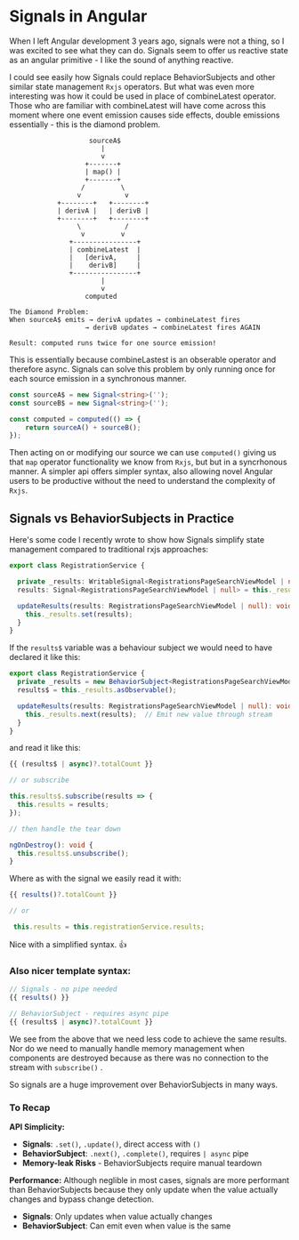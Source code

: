 # Signals in Angular

When I left Angular development 3 years ago, signals were not a thing, so I was excited to see what they can do. Signals seem to offer us reactive state as an angular primitive - I like the sound of anything reactive.

I could see easily how Signals could replace BehaviorSubjects and other similar state management `Rxjs` operators. But what was even more interesting was how it could be used in place of combineLatest operator. Those who are familiar with combineLatest 
will have come across this moment where one event emission causes side effects, double emissions essentially - this is the diamond problem.

```
                    sourceA$
                       |
                       v
                   +-------+
                   | map() |
                   +-------+
                  /         \
                 v           v
            +--------+   +--------+
            | derivA |   | derivB |
            +--------+   +--------+
                 \           /
                  v         v
               +----------------+
               | combineLatest  |
               |   [derivA,     |
               |    derivB]     |
               +----------------+
                       |
                       v
                   computed
                   
The Diamond Problem:
When sourceA$ emits → derivA updates → combineLatest fires
                   → derivB updates → combineLatest fires AGAIN
                   
Result: computed runs twice for one source emission!
```

This is essentially because combineLastest is an obserable operator and therefore async. Signals can solve this problem by only running once for each source emission in a synchronous manner.

```typescript
const sourceA$ = new Signal<string>('');
const sourceB$ = new Signal<string>('');

const computed = computed(() => {
    return sourceA() + sourceB();
});
```

Then acting on or modifying our source we can use `computed()` giving us that `map` operator functionality we know from `Rxjs`, but but in a syncrhonous manner. A simpler api offers simpler syntax, also allowing novel Angular users to be productive without the need to understand the complexity of `Rxjs`.


## Signals vs BehaviorSubjects in Practice

Here's some code I recently wrote to show how Signals simplify state management compared to traditional rxjs approaches:

```typescript
export class RegistrationService {

  private _results: WritableSignal<RegistrationsPageSearchViewModel | null> = signal(null);
  results: Signal<RegistrationsPageSearchViewModel | null> = this._results.asReadonly();

  updateResults(results: RegistrationsPageSearchViewModel | null): void {
    this._results.set(results);
  }
}
```

If the `results$` variable was a behaviour subject we would need to have declared it like this:

```typescript
export class RegistrationService {
  private _results = new BehaviorSubject<RegistrationsPageSearchViewModel | null>(null);
  results$ = this._results.asObservable();

  updateResults(results: RegistrationsPageSearchViewModel | null): void {
    this._results.next(results);  // Emit new value through stream
  }
}
```

and read it like this:
```typescript
{{ (results$ | async)?.totalCount }}

// or subscribe

this.results$.subscribe(results => {
  this.results = results;
});

// then handle the tear down

ngOnDestroy(): void {
  this.results$.unsubscribe();
}
```

Where as with the signal we easily read it with:

```typescript
{{ results()?.totalCount }}

// or 

 this.results = this.registrationService.results;
```

Nice with a simplified syntax. :+1:


### Also nicer template syntax:

```typescript
// Signals - no pipe needed
{{ results() }}

// BehaviorSubject - requires async pipe
{{ (results$ | async)?.totalCount }}
```

We see from the above that we need less code to achieve the same results. Nor do we need to manually handle memory management when components are destroyed because as there was no connection to the stream with `subscribe()` . 

So signals are a huge improvement over BehaviorSubjects in many ways.

### To Recap ###

**API Simplicity:**
- **Signals**: `.set()`, `.update()`, direct access with `()`
- **BehaviorSubject**: `.next()`, `.complete()`, requires `| async` pipe
- **Memory-leak Risks** - BehaviorSubjects require manual teardown

**Performance:** 
Although neglible in most cases, signals are more performant than BehaviorSubjects because they only update when the value actually changes and bypass change detection.
- **Signals**: Only updates when value actually changes
- **BehaviorSubject**: Can emit even when value is the same
